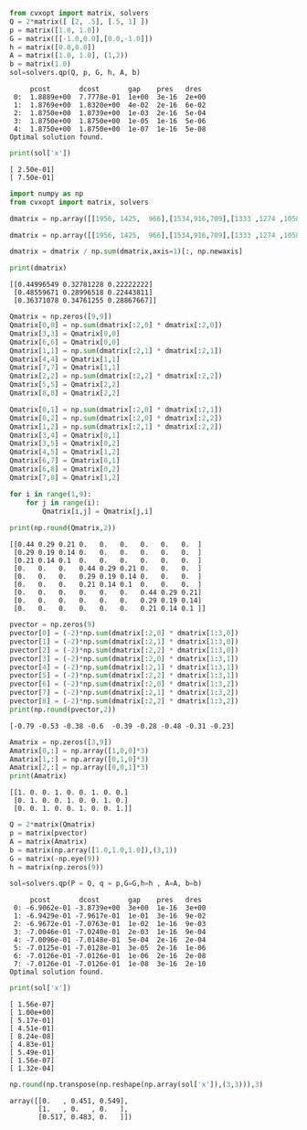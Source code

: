 ```python
from cvxopt import matrix, solvers
Q = 2*matrix([ [2, .5], [.5, 1] ])
p = matrix([1.0, 1.0])
G = matrix([[-1.0,0.0],[0.0,-1.0]])
h = matrix([0.0,0.0])
A = matrix([1.0, 1.0], (1,2))
b = matrix(1.0)
sol=solvers.qp(Q, p, G, h, A, b)
```

         pcost       dcost       gap    pres   dres
     0:  1.8889e+00  7.7778e-01  1e+00  3e-16  2e+00
     1:  1.8769e+00  1.8320e+00  4e-02  2e-16  6e-02
     2:  1.8750e+00  1.8739e+00  1e-03  2e-16  5e-04
     3:  1.8750e+00  1.8750e+00  1e-05  1e-16  5e-06
     4:  1.8750e+00  1.8750e+00  1e-07  1e-16  5e-08
    Optimal solution found.



```python
print(sol['x'])
```

    [ 2.50e-01]
    [ 7.50e-01]
    



```python
import numpy as np
from cvxopt import matrix, solvers
```


```python
dmatrix = np.array([[1956, 1425,  966],[1534,916,709],[1333 ,1274 ,1058],[2551 , 576, 1489],[673, 2174 ,1233 ],[890, 1194 ,1460]])
```


```python
dmatrix = np.array([[1956, 1425,  966],[1534,916,709],[1333 ,1274 ,1058]])
```


```python
dmatrix = dmatrix / np.sum(dmatrix,axis=1)[:, np.newaxis]
```


```python
print(dmatrix)
```

    [[0.44996549 0.32781228 0.22222222]
     [0.48559671 0.28996518 0.22443811]
     [0.36371078 0.34761255 0.28867667]]



```python
Qmatrix = np.zeros([9,9])
Qmatrix[0,0] = np.sum(dmatrix[:2,0] * dmatrix[:2,0])
Qmatrix[3,3] = Qmatrix[0,0]
Qmatrix[6,6] = Qmatrix[0,0]
Qmatrix[1,1] = np.sum(dmatrix[:2,1] * dmatrix[:2,1])
Qmatrix[4,4] = Qmatrix[1,1]
Qmatrix[7,7] = Qmatrix[1,1]
Qmatrix[2,2] = np.sum(dmatrix[:2,2] * dmatrix[:2,2])
Qmatrix[5,5] = Qmatrix[2,2]
Qmatrix[8,8] = Qmatrix[2,2]

Qmatrix[0,1] = np.sum(dmatrix[:2,0] * dmatrix[:2,1])
Qmatrix[0,2] = np.sum(dmatrix[:2,0] * dmatrix[:2,2])
Qmatrix[1,2] = np.sum(dmatrix[:2,1] * dmatrix[:2,2])
Qmatrix[3,4] = Qmatrix[0,1]
Qmatrix[3,5] = Qmatrix[0,2]
Qmatrix[4,5] = Qmatrix[1,2]
Qmatrix[6,7] = Qmatrix[0,1]
Qmatrix[6,8] = Qmatrix[0,2]
Qmatrix[7,8] = Qmatrix[1,2]

for i in range(1,9):
    for j in range(i):
        Qmatrix[i,j] = Qmatrix[j,i]
        
print(np.round(Qmatrix,2))
```

    [[0.44 0.29 0.21 0.   0.   0.   0.   0.   0.  ]
     [0.29 0.19 0.14 0.   0.   0.   0.   0.   0.  ]
     [0.21 0.14 0.1  0.   0.   0.   0.   0.   0.  ]
     [0.   0.   0.   0.44 0.29 0.21 0.   0.   0.  ]
     [0.   0.   0.   0.29 0.19 0.14 0.   0.   0.  ]
     [0.   0.   0.   0.21 0.14 0.1  0.   0.   0.  ]
     [0.   0.   0.   0.   0.   0.   0.44 0.29 0.21]
     [0.   0.   0.   0.   0.   0.   0.29 0.19 0.14]
     [0.   0.   0.   0.   0.   0.   0.21 0.14 0.1 ]]



```python
pvector = np.zeros(9)
pvector[0] = (-2)*np.sum(dmatrix[:2,0] * dmatrix[1:3,0])
pvector[1] = (-2)*np.sum(dmatrix[:2,1] * dmatrix[1:3,0])
pvector[2] = (-2)*np.sum(dmatrix[:2,2] * dmatrix[1:3,0])
pvector[3] = (-2)*np.sum(dmatrix[:2,0] * dmatrix[1:3,1])
pvector[4] = (-2)*np.sum(dmatrix[:2,1] * dmatrix[1:3,1])
pvector[5] = (-2)*np.sum(dmatrix[:2,2] * dmatrix[1:3,1])
pvector[6] = (-2)*np.sum(dmatrix[:2,0] * dmatrix[1:3,2])
pvector[7] = (-2)*np.sum(dmatrix[:2,1] * dmatrix[1:3,2])
pvector[8] = (-2)*np.sum(dmatrix[:2,2] * dmatrix[1:3,2])
print(np.round(pvector,2))
```

    [-0.79 -0.53 -0.38 -0.6  -0.39 -0.28 -0.48 -0.31 -0.23]



```python
Amatrix = np.zeros([3,9])
Amatrix[0,:] = np.array([1,0,0]*3)
Amatrix[1,:] = np.array([0,1,0]*3)
Amatrix[2,:] = np.array([0,0,1]*3)
print(Amatrix)
```

    [[1. 0. 0. 1. 0. 0. 1. 0. 0.]
     [0. 1. 0. 0. 1. 0. 0. 1. 0.]
     [0. 0. 1. 0. 0. 1. 0. 0. 1.]]



```python
Q = 2*matrix(Qmatrix)
p = matrix(pvector)
A = matrix(Amatrix)
b = matrix(np.array([1.0,1.0,1.0]),(3,1))
G = matrix(-np.eye(9))
h = matrix(np.zeros(9))
```


```python
sol=solvers.qp(P = Q, q = p,G=G,h=h , A=A, b=b)
```

         pcost       dcost       gap    pres   dres
     0: -6.9062e-01 -3.8739e+00  3e+00  1e-16  3e+00
     1: -6.9429e-01 -7.9617e-01  1e-01  3e-16  9e-02
     2: -6.9672e-01 -7.0763e-01  1e-02  1e-16  9e-03
     3: -7.0046e-01 -7.0240e-01  2e-03  1e-16  9e-04
     4: -7.0096e-01 -7.0148e-01  5e-04  2e-16  2e-04
     5: -7.0125e-01 -7.0128e-01  3e-05  2e-16  1e-06
     6: -7.0126e-01 -7.0126e-01  1e-06  2e-16  2e-08
     7: -7.0126e-01 -7.0126e-01  1e-08  3e-16  2e-10
    Optimal solution found.



```python
print(sol['x'])
```

    [ 1.56e-07]
    [ 1.00e+00]
    [ 5.17e-01]
    [ 4.51e-01]
    [ 8.24e-08]
    [ 4.83e-01]
    [ 5.49e-01]
    [ 1.56e-07]
    [ 1.32e-04]
    



```python
np.round(np.transpose(np.reshape(np.array(sol['x']),(3,3))),3)
```




    array([[0.   , 0.451, 0.549],
           [1.   , 0.   , 0.   ],
           [0.517, 0.483, 0.   ]])




```python

```
